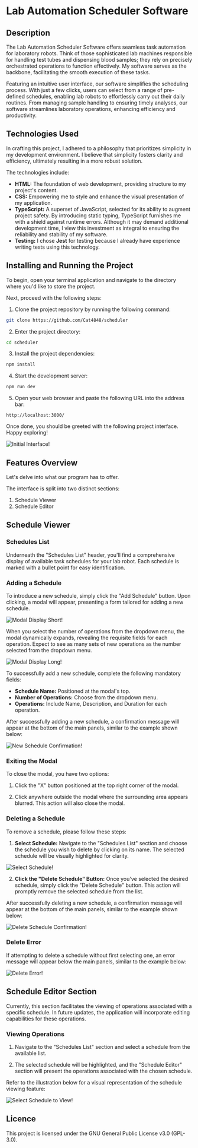 # Lab Automation Scheduler Software

## Description

The Lab Automation Scheduler Software offers seamless task automation for laboratory robots. Think of those sophisticated lab machines responsible for handling test tubes and dispensing blood samples; they rely on precisely orchestrated operations to function effectively. My software serves as the backbone, facilitating the smooth execution of these tasks.

Featuring an intuitive user interface, our software simplifies the scheduling process. With just a few clicks, users can select from a range of pre-defined schedules, enabling lab robots to effortlessly carry out their daily routines. From managing sample handling to ensuring timely analyses, our software streamlines laboratory operations, enhancing efficiency and productivity.

## Technologies Used

In crafting this project, I adhered to a philosophy that prioritizes simplicity in my development environment. I believe that simplicity fosters clarity and efficiency, ultimately resulting in a more robust solution.

The technologies include:

- **HTML:** The foundation of web development, providing structure to my project's content.
- **CSS:** Empowering me to style and enhance the visual presentation of my application.
- **TypeScript:** A superset of JavaScript, selected for its ability to augment project safety. By introducing static typing, TypeScript furnishes me with a shield against runtime errors. Although it may demand additional development time, I view this investment as integral to ensuring the reliability and stability of my software.
- **Testing:** I chose **Jest** for testing because I already have experience writing tests using this technology.

## Installing and Running the Project

To begin, open your terminal application and navigate to the directory where you'd like to store the project.

Next, proceed with the following steps:

1. Clone the project repository by running the following command:

```bash
git clone https://github.com/Cat4848/scheduler
```

2. Enter the project directory:

```bash
cd scheduler
```

3. Install the project dependencies:

```bash
npm install
```

4. Start the development server:

```bash
npm run dev
```

5. Open your web browser and paste the following URL into the address bar:

```
http://localhost:3000/
```

Once done, you should be greeted with the following project interface. Happy exploring!

![Initial Interface!](./src/assets/images/initial-interface.png)

## Features Overview

Let's delve into what our program has to offer.

The interface is split into two distinct sections:

1. Schedule Viewer
2. Schedule Editor

## Schedule Viewer

### Schedules List

Underneath the "Schedules List" header, you'll find a comprehensive display of available task schedules for your lab robot. Each schedule is marked with a bullet point for easy identification.

### Adding a Schedule

To introduce a new schedule, simply click the "Add Schedule" button. Upon clicking, a modal will appear, presenting a form tailored for adding a new schedule.

![Modal Display Short!](./src/assets/images/modal-display-short.png)

When you select the number of operations from the dropdown menu, the modal dynamically expands, revealing the requisite fields for each operation. Expect to see as many sets of new operations as the number selected from the dropdown menu.

![Modal Display Long!](./src/assets/images/modal-display-long.png)

To successfully add a new schedule, complete the following mandatory fields:

- **Schedule Name:** Positioned at the modal's top.
- **Number of Operations:** Choose from the dropdown menu.
- **Operations:** Include Name, Description, and Duration for each operation.

After successfully adding a new schedule, a confirmation message will appear at the bottom of the main panels, similar to the example shown below:

![New Schedule Confirmation!](./src/assets/images/new-schedule-confirmation.png)

### Exiting the Modal

To close the modal, you have two options:

1. Click the "X" button positioned at the top right corner of the modal.

2. Click anywhere outside the modal where the surrounding area appears blurred. This action will also close the modal.

### Deleting a Schedule

To remove a schedule, please follow these steps:

1. **Select Schedule:** Navigate to the "Schedules List" section and choose the schedule you wish to delete by clicking on its name. The selected schedule will be visually highlighted for clarity.

![Select Schedule!](./src/assets/images/select-schedule.png)

2. **Click the "Delete Schedule" Button:** Once you've selected the desired schedule, simply click the "Delete Schedule" button. This action will promptly remove the selected schedule from the list.

After successfully deleting a new schedule, a confirmation message will appear at the bottom of the main panels, similar to the example shown below:

![Delete Schedule Confirmation!](./src/assets/images/delete-schedule-confirmation.png)

### Delete Error

If attempting to delete a schedule without first selecting one, an error message will appear below the main panels, similar to the example below:

![Delete Error!](./src/assets/images/delete-error.png)

## Schedule Editor Section

Currently, this section facilitates the viewing of operations associated with a specific schedule. In future updates, the application will incorporate editing capabilities for these operations.

### Viewing Operations

1. Navigate to the "Schedules List" section and select a schedule from the available list.

2. The selected schedule will be highlighted, and the "Schedule Editor" section will present the operations associated with the chosen schedule.

Refer to the illustration below for a visual representation of the schedule viewing feature:

![Select Schedule to View!](./src/assets/images/select-schedule-to-view.png)

## Licence

This project is licensed under the GNU General Public License v3.0 (GPL-3.0).
